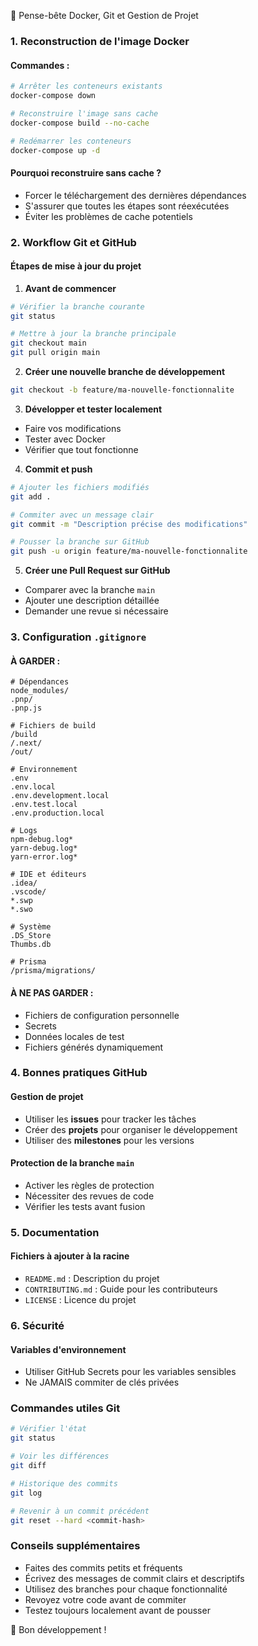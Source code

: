 🐳 Pense-bête Docker, Git et Gestion de Projet

### 1. Reconstruction de l'image Docker

#### Commandes :
```bash
# Arrêter les conteneurs existants
docker-compose down

# Reconstruire l'image sans cache
docker-compose build --no-cache

# Redémarrer les conteneurs
docker-compose up -d
```

#### Pourquoi reconstruire sans cache ?
- Forcer le téléchargement des dernières dépendances
- S'assurer que toutes les étapes sont réexécutées
- Éviter les problèmes de cache potentiels

### 2. Workflow Git et GitHub

#### Étapes de mise à jour du projet

1. **Avant de commencer**
```bash
# Vérifier la branche courante
git status

# Mettre à jour la branche principale
git checkout main
git pull origin main
```

2. **Créer une nouvelle branche de développement**
```bash
git checkout -b feature/ma-nouvelle-fonctionnalite
```

3. **Développer et tester localement**
- Faire vos modifications
- Tester avec Docker
- Vérifier que tout fonctionne

4. **Commit et push**
```bash
# Ajouter les fichiers modifiés
git add .

# Commiter avec un message clair
git commit -m "Description précise des modifications"

# Pousser la branche sur GitHub
git push -u origin feature/ma-nouvelle-fonctionnalite
```

5. **Créer une Pull Request sur GitHub**
- Comparer avec la branche `main`
- Ajouter une description détaillée
- Demander une revue si nécessaire

### 3. Configuration `.gitignore`

#### À GARDER :
```gitignore
# Dépendances
node_modules/
.pnp/
.pnp.js

# Fichiers de build
/build
/.next/
/out/

# Environnement
.env
.env.local
.env.development.local
.env.test.local
.env.production.local

# Logs
npm-debug.log*
yarn-debug.log*
yarn-error.log*

# IDE et éditeurs
.idea/
.vscode/
*.swp
*.swo

# Système
.DS_Store
Thumbs.db

# Prisma
/prisma/migrations/
```

#### À NE PAS GARDER :
- Fichiers de configuration personnelle
- Secrets
- Données locales de test
- Fichiers générés dynamiquement

### 4. Bonnes pratiques GitHub

#### Gestion de projet
- Utiliser les **issues** pour tracker les tâches
- Créer des **projets** pour organiser le développement
- Utiliser des **milestones** pour les versions

#### Protection de la branche `main`
- Activer les règles de protection
- Nécessiter des revues de code
- Vérifier les tests avant fusion

### 5. Documentation

#### Fichiers à ajouter à la racine
- `README.md` : Description du projet
- `CONTRIBUTING.md` : Guide pour les contributeurs
- `LICENSE` : Licence du projet

### 6. Sécurité

#### Variables d'environnement
- Utiliser GitHub Secrets pour les variables sensibles
- Ne JAMAIS commiter de clés privées

### Commandes utiles Git

```bash
# Vérifier l'état
git status

# Voir les différences
git diff

# Historique des commits
git log

# Revenir à un commit précédent
git reset --hard <commit-hash>
```

### Conseils supplémentaires

- Faites des commits petits et fréquents
- Écrivez des messages de commit clairs et descriptifs
- Utilisez des branches pour chaque fonctionnalité
- Revoyez votre code avant de commiter
- Testez toujours localement avant de pousser

🚀 Bon développement !